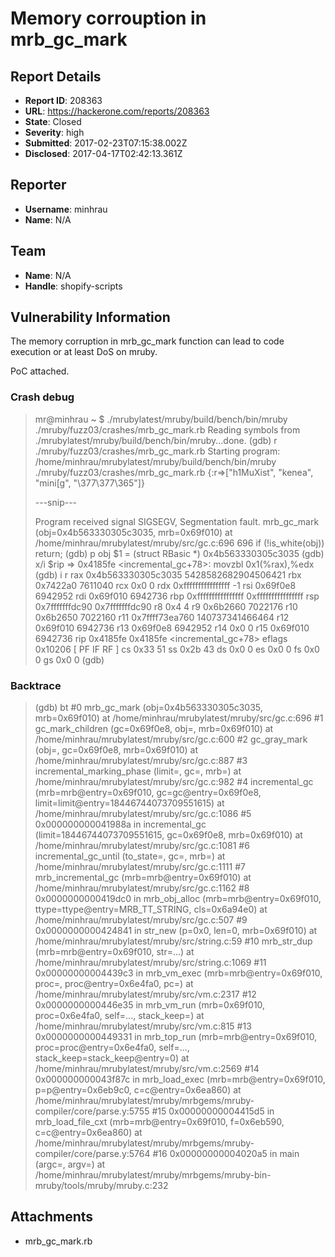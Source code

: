# Memory corrouption in mrb_gc_mark

## Report Details
- **Report ID**: 208363
- **URL**: https://hackerone.com/reports/208363
- **State**: Closed
- **Severity**: high
- **Submitted**: 2017-02-23T07:15:38.002Z
- **Disclosed**: 2017-04-17T02:42:13.361Z

## Reporter
- **Username**: minhrau
- **Name**: N/A

## Team
- **Name**: N/A
- **Handle**: shopify-scripts

## Vulnerability Information
The memory corruption in mrb_gc_mark function can lead to code execution or at least DoS on mruby.

PoC attached.

### Crash debug

>mr@minhrau ~ $ ./mrubylatest/mruby/build/bench/bin/mruby ./mruby/fuzz03/crashes/mrb_gc_mark.rb
>Reading symbols from ./mrubylatest/mruby/build/bench/bin/mruby...done.
>(gdb) r ./mruby/fuzz03/crashes/mrb_gc_mark.rb
>Starting program: /home/minhrau/mrubylatest/mruby/build/bench/bin/mruby ./mruby/fuzz03/crashes/mrb_gc_mark.rb
>{:r=>["h1MuXist", "kenea", "mini[g", "\377\377\365"]}
>
>---snip---
>
>Program received signal SIGSEGV, Segmentation fault.
>mrb_gc_mark (obj=0x4b563330305c3035, mrb=0x69f010) at /home/minhrau/mrubylatest/mruby/src/gc.c:696
>696   if (!is_white(obj)) return;
>(gdb) p obj
>$1 = (struct RBasic *) 0x4b563330305c3035
>(gdb) x/i $rip
>=> 0x4185fe <incremental_gc+78>:    movzbl 0x1(%rax),%edx
>(gdb) i r
>rax            0x4b563330305c3035   5428582682904506421
>rbx            0x7422a0 7611040
>rcx            0x0  0
>rdx            0xffffffffffffffff   -1
>rsi            0x69f0e8 6942952
>rdi            0x69f010 6942736
>rbp            0xffffffffffffffff   0xffffffffffffffff
>rsp            0x7fffffffdc90   0x7fffffffdc90
>r8             0x4  4
>r9             0x6b2660 7022176
>r10            0x6b2650 7022160
>r11            0x7ffff73ea760   140737341466464
>r12            0x69f010 6942736
>r13            0x69f0e8 6942952
>r14            0x0  0
>r15            0x69f010 6942736
>rip            0x4185fe 0x4185fe <incremental_gc+78>
>eflags         0x10206  [ PF IF RF ]
>cs             0x33 51
>ss             0x2b 43
>ds             0x0  0
>es             0x0  0
>fs             0x0  0
>gs             0x0  0
>(gdb) 

### Backtrace

>(gdb) bt
>   #0  mrb_gc_mark (obj=0x4b563330305c3035, mrb=0x69f010) at /home/minhrau/mrubylatest/mruby/src/gc.c:696
>   #1  gc_mark_children (gc=0x69f0e8, obj=<optimized out>, mrb=0x69f010) at /home/minhrau/mrubylatest/mruby/src/gc.c:600
>   #2  gc_gray_mark (obj=<optimized out>, gc=0x69f0e8, mrb=0x69f010) at /home/minhrau/mrubylatest/mruby/src/gc.c:887
>   #3  incremental_marking_phase (limit=<optimized out>, gc=<optimized out>, mrb=<optimized out>) at /home/minhrau/mrubylatest/mruby/src/gc.c:982
>   #4  incremental_gc (mrb=mrb@entry=0x69f010, gc=gc@entry=0x69f0e8, limit=limit@entry=18446744073709551615) at /home/minhrau/mrubylatest/mruby/src/gc.c:1086
>   #5  0x000000000041988a in incremental_gc (limit=18446744073709551615, gc=0x69f0e8, mrb=0x69f010) at /home/minhrau/mrubylatest/mruby/src/gc.c:1081
>   #6  incremental_gc_until (to_state=<optimized out>, gc=<optimized out>, mrb=<optimized out>) at /home/minhrau/mrubylatest/mruby/src/gc.c:1111
>   #7  mrb_incremental_gc (mrb=mrb@entry=0x69f010) at /home/minhrau/mrubylatest/mruby/src/gc.c:1162
>   #8  0x0000000000419dc0 in mrb_obj_alloc (mrb=mrb@entry=0x69f010, ttype=ttype@entry=MRB_TT_STRING, cls=0x6a94e0) at /home/minhrau/mrubylatest/mruby/src/gc.c:507
>   #9  0x0000000000424841 in str_new (p=0x0, len=0, mrb=0x69f010) at /home/minhrau/mrubylatest/mruby/src/string.c:59
>   #10 mrb_str_dup (mrb=mrb@entry=0x69f010, str=...) at /home/minhrau/mrubylatest/mruby/src/string.c:1069
>   #11 0x00000000004439c3 in mrb_vm_exec (mrb=mrb@entry=0x69f010, proc=<optimized out>, proc@entry=0x6e4fa0, pc=<optimized out>) at /home/minhrau/mrubylatest/mruby/src/vm.c:2317
>   #12 0x0000000000446e35 in mrb_vm_run (mrb=0x69f010, proc=0x6e4fa0, self=..., stack_keep=<optimized out>) at /home/minhrau/mrubylatest/mruby/src/vm.c:815
>   #13 0x0000000000449331 in mrb_top_run (mrb=mrb@entry=0x69f010, proc=proc@entry=0x6e4fa0, self=..., stack_keep=stack_keep@entry=0) at /home/minhrau/mrubylatest/mruby/src/vm.c:2569
>   #14 0x000000000043f87c in mrb_load_exec (mrb=mrb@entry=0x69f010, p=p@entry=0x6eb9c0, c=c@entry=0x6ea860) at /home/minhrau/mrubylatest/mruby/mrbgems/mruby-compiler/core/parse.y:5755
>   #15 0x00000000004415d5 in mrb_load_file_cxt (mrb=mrb@entry=0x69f010, f=0x6eb590, c=c@entry=0x6ea860) at /home/minhrau/mrubylatest/mruby/mrbgems/mruby-compiler/core/parse.y:5764
>   #16 0x00000000004020a5 in main (argc=<optimized out>, argv=<optimized out>) at /home/minhrau/mrubylatest/mruby/mrbgems/mruby-bin-mruby/tools/mruby/mruby.c:232



## Attachments
- mrb_gc_mark.rb
